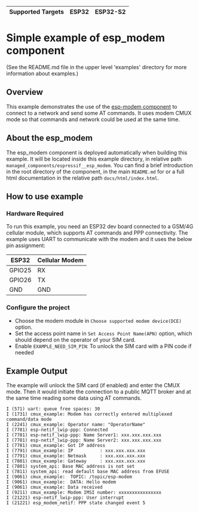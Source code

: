 | Supported Targets | ESP32 | ESP32-S2 |
| ----------------- | ----- | -------- |

# Simple example of esp_modem component

(See the README.md file in the upper level 'examples' directory for more information about examples.)


## Overview

This example demonstrates the use of the [esp-modem component](https://components.espressif.com/component/espressif/esp_modem) to connect to a network and send some AT commands.
It uses modem CMUX mode so that commands and network could be used at the same time. 

## About the esp_modem

The esp_modem component is deployed automatically when building this example. It will be located inside this example directory, in relative path `managed_components/espressif__esp_modem`. 
You can find a brief introduction in the root directory of the component, in the main `README.md` for  or a full html documentation in the relative path `docs/html/index.html`.

## How to use example

### Hardware Required

To run this example, you need an ESP32 dev board connected to a GSM/4G cellular module, which supports AT commands and PPP connectivity.
The example uses UART to communicate with the modem and it uses the below pin assignment:

| ESP32  | Cellular Modem |
| ------ | -------------- |
| GPIO25 | RX             |
| GPIO26 | TX             |
| GND    | GND            |

### Configure the project

* Choose the modem module in `Choose supported modem device(DCE)` option.
* Set the access point name in `Set Access Point Name(APN)` option, which should depend on the operator of your SIM card.
* Enable `EXAMPLE_NEED_SIM_PIN`: To unlock the SIM card with a PIN code if needed

## Example Output

The example will unlock the SIM card (if enabled) and enter the CMUX mode. 
Then it would initiate the connection to a public MQTT broker and at the same time reading some data using AT commands.

```
I (571) uart: queue free spaces: 30
I (1731) cmux_example: Modem has correctly entered multiplexed command/data mode
I (2241) cmux_example: Operator name: "OperatorName"
I (7781) esp-netif_lwip-ppp: Connected
I (7781) esp-netif_lwip-ppp: Name Server1: xxx.xxx.xxx.xxx
I (7781) esp-netif_lwip-ppp: Name Server2: xxx.xxx.xxx.xxx
I (7781) cmux_example: Got IP address
I (7791) cmux_example: IP          : xxx.xxx.xxx.xxx
I (7791) cmux_example: Netmask     : xxx.xxx.xxx.xxx
I (7801) cmux_example: Gateway     : xxx.xxx.xxx.xxx
I (7801) system_api: Base MAC address is not set
I (7811) system_api: read default base MAC address from EFUSE
I (9061) cmux_example:  TOPIC: /topic/esp-modem
I (9061) cmux_example:  DATA: Hello modem
I (9061) cmux_example: Data received
I (9211) cmux_example: Modem IMSI number: xxxxxxxxxxxxxxxx
I (21221) esp-netif_lwip-ppp: User interrupt
I (21221) esp_modem_netif: PPP state changed event 5
```
